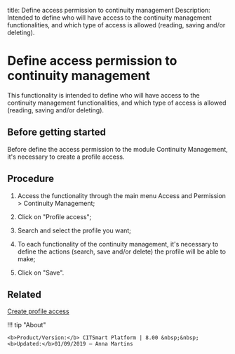 title: Define access permission to continuity management
Description: Intended to define who will have access to the continuity management functionalities, and which type of access is allowed (reading, saving and/or deleting).
# Define access permission to continuity management

This functionality is intended to define who will have access to the continuity
management functionalities, and which type of access is allowed (reading, saving
and/or deleting).

Before getting started
--------------------------

Before define the access permission to the module Continuity Management, it's
necessary to create a profile access.

Procedure
-------------

1.  Access the functionality through the main menu Access and Permission \>
    Continuity Management;

2.  Click on "Profile access";

3.  Search and select the profile you want;

4.  To each functionality of the continuity management, it's necessary to define
    the actions (search, save and/or delete) the profile will be able to make;

5.  Click on "Save".

Related
-------

[Create profile access](/en-us/citsmart-platform-8/initial-settings/access-settings/profile/create-profile-access.html)

!!! tip "About"

    <b>Product/Version:</b> CITSmart Platform | 8.00 &nbsp;&nbsp;
    <b>Updated:</b>01/09/2019 – Anna Martins
